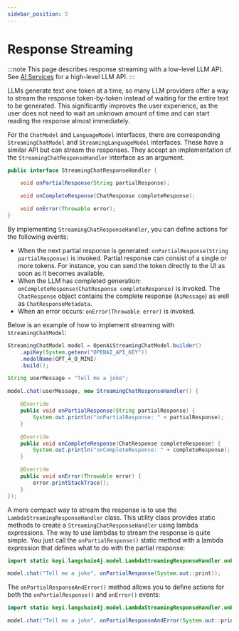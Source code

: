 ```yaml
---
sidebar_position: 5
---
```


# Response Streaming

:::note
This page describes response streaming with a low-level LLM API.
See [AI Services](/tutorials/ai-services#streaming) for a high-level LLM API.
:::

LLMs generate text one token at a time, so many LLM providers offer a way to stream the response
token-by-token instead of waiting for the entire text to be generated.
This significantly improves the user experience, as the user does not need to wait an unknown
amount of time and can start reading the response almost immediately.

For the `ChatModel` and `LanguageModel` interfaces, there are corresponding
`StreamingChatModel` and `StreamingLanguageModel` interfaces.
These have a similar API but can stream the responses.
They accept an implementation of the `StreamingChatResponseHandler` interface as an argument.

```java
public interface StreamingChatResponseHandler {

    void onPartialResponse(String partialResponse);

    void onCompleteResponse(ChatResponse completeResponse);

    void onError(Throwable error);
}
```

By implementing `StreamingChatResponseHandler`, you can define actions for the following events:
- When the next partial response is generated: `onPartialResponse(String partialResponse)` is invoked.
Partial response can consist of a single or more tokens.
For instance, you can send the token directly to the UI as soon as it becomes available.
- When the LLM has completed generation: `onCompleteResponse(ChatResponse completeResponse)` is invoked.
The `ChatResponse` object contains the complete response (`AiMessage`) as well as `ChatResponseMetadata`.
- When an error occurs: `onError(Throwable error)` is invoked.

Below is an example of how to implement streaming with `StreamingChatModel`:
```java
StreamingChatModel model = OpenAiStreamingChatModel.builder()
    .apiKey(System.getenv("OPENAI_API_KEY"))
    .modelName(GPT_4_O_MINI)
    .build();

String userMessage = "Tell me a joke";

model.chat(userMessage, new StreamingChatResponseHandler() {

    @Override
    public void onPartialResponse(String partialResponse) {
        System.out.println("onPartialResponse: " + partialResponse);
    }

    @Override
    public void onCompleteResponse(ChatResponse completeResponse) {
        System.out.println("onCompleteResponse: " + completeResponse);
    }

    @Override
    public void onError(Throwable error) {
        error.printStackTrace();
    }
});
```

A more compact way to stream the response is to use the `LambdaStreamingResponseHandler` class.
This utility class provides static methods to create a `StreamingChatResponseHandler` using lambda expressions.
The way to use lambdas to stream the response is quite simple. 
You just call the `onPartialResponse()` static method with a lambda expression that defines what to do with the partial response:

```java
import static keyi.langchain4j.model.LambdaStreamingResponseHandler.onPartialResponse;

model.chat("Tell me a joke", onPartialResponse(System.out::print));
```

The `onPartialResponseAndError()` method allows you to define actions for both
the `onPartialResponse()` and `onError()` events:

```java
import static keyi.langchain4j.model.LambdaStreamingResponseHandler.onPartialResponseAndError;

model.chat("Tell me a joke", onPartialResponseAndError(System.out::print, Throwable::printStackTrace));
```
